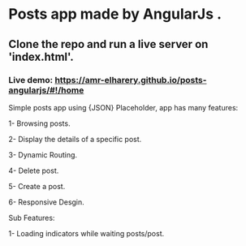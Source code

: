 # Posts app made by AngularJs  .

## Clone the repo and run a live server on 'index.html'.

### Live demo: https://amr-elharery.github.io/posts-angularjs/#!/home

Simple posts app using {JSON} Placeholder, app has many features:

  1- Browsing posts.
  
  2- Display the details of a specific post.
  
  3- Dynamic Routing.
  
  4- Delete post.
  
  5- Create a post.
  
  6- Responsive Desgin.
  
  
Sub Features:

  1- Loading indicators while waiting posts/post.
